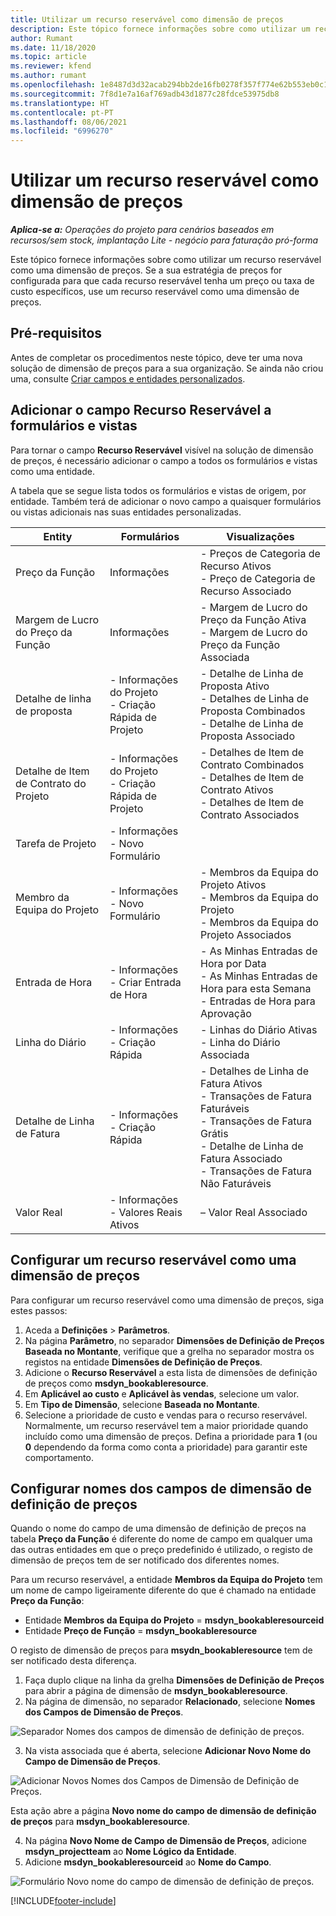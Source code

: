 ```yaml
---
title: Utilizar um recurso reservável como dimensão de preços
description: Este tópico fornece informações sobre como utilizar um recurso reservável como uma dimensão de preços.
author: Rumant
ms.date: 11/18/2020
ms.topic: article
ms.reviewer: kfend
ms.author: rumant
ms.openlocfilehash: 1e8487d3d32acab294bb2de16fb0278f357f774e62b553eb0c1ebd5b6246e332
ms.sourcegitcommit: 7f8d1e7a16af769adb43d1877c28fdce53975db8
ms.translationtype: HT
ms.contentlocale: pt-PT
ms.lasthandoff: 08/06/2021
ms.locfileid: "6996270"
---
```

# <a name="use-a-bookable-resource-as-a-pricing-dimension"></a>Utilizar um recurso reservável como dimensão de preços

 _**Aplica-se a:** Operações do projeto para cenários baseados em recursos/sem stock, implantação Lite - negócio para faturação pró-forma_ 

Este tópico fornece informações sobre como utilizar um recurso reservável como uma dimensão de preços. Se a sua estratégia de preços for configurada para que cada recurso reservável tenha um preço ou taxa de custo específicos, use um recurso reservável como uma dimensão de preços.

## <a name="prerequisites"></a>Pré-requisitos
Antes de completar os procedimentos neste tópico, deve ter uma nova solução de dimensão de preços para a sua organização. Se ainda não criou uma, consulte [Criar campos e entidades personalizados](../pricing-costing/create-custom-fields-entities-pricing-dimensions.md).

## <a name="add-the-bookable-resource-field-to-forms-and-views"></a>Adicionar o campo Recurso Reservável a formulários e vistas
Para tornar o campo **Recurso Reservável** visível na solução de dimensão de preços, é necessário adicionar o campo a todos os formulários e vistas como uma entidade.

A tabela que se segue lista todos os formulários e vistas de origem, por entidade. Também terá de adicionar o novo campo a quaisquer formulários ou vistas adicionais nas suas entidades personalizadas.

|   Entity        | Formulários   |Visualizações        |
| ------------------------------|---------------------------------|----------------------------------|
|  Preço da Função| Informações | - Preços de Categoria de Recurso Ativos<br> - Preço de Categoria de Recurso Associado |
|  Margem de Lucro do Preço da Função| Informações| - Margem de Lucro do Preço da Função Ativa<br>- Margem de Lucro do Preço da Função Associada |
|  Detalhe de linha de proposta| - Informações do Projeto<br>- Criação Rápida de Projeto| - Detalhe de Linha de Proposta Ativo<br>- Detalhes de Linha de Proposta Combinados<br>- Detalhe de Linha de Proposta Associado |
|  Detalhe de Item de Contrato do Projeto| - Informações do Projeto<br>- Criação Rápida de Projeto| - Detalhes de Item de Contrato Combinados<br>- Detalhes de Item de Contrato Ativos<br>- Detalhes de Item de Contrato Associados |
|  Tarefa de Projeto| - Informações<br>- Novo Formulário| &nbsp; |
|  Membro da Equipa do Projeto| - Informações<br>- Novo Formulário| - Membros da Equipa do Projeto Ativos<br>- Membros da Equipa do Projeto<br>- Membros da Equipa do Projeto Associados |
|  Entrada de Hora| - Informações<br>- Criar Entrada de Hora| - As Minhas Entradas de Hora por Data<br>- As Minhas Entradas de Hora para esta Semana<br>- Entradas de Hora para Aprovação|
|  Linha do Diário| - Informações<br>- Criação Rápida| - Linhas do Diário Ativas<br>- Linha do Diário Associada |
|  Detalhe de Linha de Fatura| - Informações<br>- Criação Rápida| - Detalhes de Linha de Fatura Ativos<br>- Transações de Fatura Faturáveis<br>- Transações de Fatura Grátis<br>- Detalhe de Linha de Fatura Associado <br>- Transações de Fatura Não Faturáveis|
|  Valor Real| - Informações<br>- Valores Reais Ativos| – Valor Real Associado |

## <a name="set-up-a-bookable-resource-as-a-pricing-dimension"></a>Configurar um recurso reservável como uma dimensão de preços
Para configurar um recurso reservável como uma dimensão de preços, siga estes passos:

1. Aceda a **Definições** > **Parâmetros**. 
2. Na página **Parâmetro**, no separador **Dimensões de Definição de Preços Baseada no Montante**, verifique que a grelha no separador mostra os registos na entidade **Dimensões de Definição de Preços**. 
2. Adicione o **Recurso Reservável** a esta lista de dimensões de definição de preços como **msdyn_bookableresource**. 
3. Em **Aplicável ao custo** e **Aplicável às vendas**, selecione um valor.
4. Em **Tipo de Dimensão**, selecione **Baseada no Montante**. 
5. Selecione a prioridade de custo e vendas para o recurso reservável. Normalmente, um recurso reservável tem a maior prioridade quando incluído como uma dimensão de preços. Defina a prioridade para **1** (ou **0** dependendo da forma como conta a prioridade) para garantir este comportamento.

## <a name="set-up-pricing-dimension-field-names"></a>Configurar nomes dos campos de dimensão de definição de preços

Quando o nome do campo de uma dimensão de definição de preços na tabela **Preço da Função** é diferente do nome de campo em qualquer uma das outras entidades em que o preço predefinido é utilizado, o registo de dimensão de preços tem de ser notificado dos diferentes nomes.  

Para um recurso reservável, a entidade **Membros da Equipa do Projeto** tem um nome de campo ligeiramente diferente do que é chamado na entidade **Preço da Função**: 

 - Entidade **Membros da Equipa do Projeto** = **msdyn_bookableresourceid**
 - Entidade **Preço de Função** = **msdyn_bookableresource**

O registo de dimensão de preços para **msydn_bookableresource** tem de ser notificado desta diferença.

1. Faça duplo clique na linha da grelha **Dimensões de Definição de Preços** para abrir a página de dimensão de **msdyn_bookableresource**.
2. Na página de dimensão, no separador **Relacionado**, selecione **Nomes dos Campos de Dimensão de Preços**.

  ![Separador Nomes dos campos de dimensão de definição de preços.](media/PD-fieldname.png)

3. Na vista associada que é aberta, selecione **Adicionar Novo Nome do Campo de Dimensão de Preços**.

  ![Adicionar Novos Nomes dos Campos de Dimensão de Definição de Preços.](media/Add-NewPD-fieldname.png)

  Esta ação abre a página **Novo nome do campo de dimensão de definição de preços** para **msdyn_bookableresource**. 

4. Na página **Novo Nome de Campo de Dimensão de Preços**, adicione **msdyn_projectteam** ao **Nome Lógico da Entidade**.
5. Adicione **msdyn_bookableresourceid** ao **Nome do Campo**.

 ![Formulário Novo nome do campo de dimensão de definição de preços.](media/PD-fieldname-Added.png)


[!INCLUDE[footer-include](../includes/footer-banner.md)]